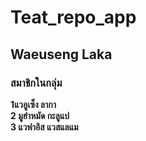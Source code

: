 # Teat_repo_app
## Waeuseng Laka
### สมาชิกในกลุ่ม
__1แวอูเซ็ง ลากา__  
__2 มูฮำหมัด กะลูแป__  
__3 แวฟาอิส แวสแลแม__
